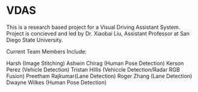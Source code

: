 # VDAS
This is a research based project for a Visual Driving Assistant System.
Project is concieved and led by Dr. Xiaobai Liu, Assistant Professor at San Diego State University.

Current Team Members Include:

Harsh (Image Stitching)
Ashwin Chirag (Human Pose Detection)
Kerson Perez (Vehicle Detection)
Tristan Hillis (Vehiccle Detection/Radar RGB Fusion)
Preetham Rajkumar(Lane Detection)
Roger Zhang (Lane Detection)
Dwayne Wilkes (Human Pose Detection)

